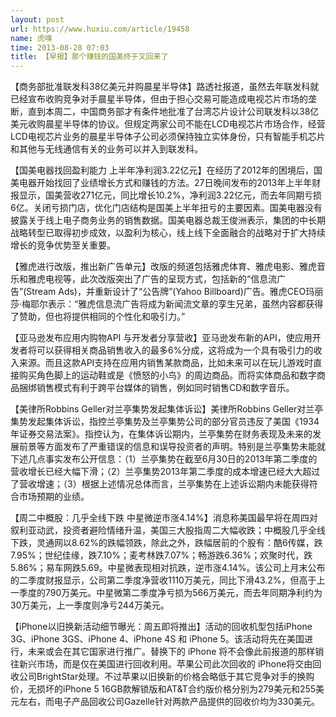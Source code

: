 ```yaml
---
layout: post
url: https://www.huxiu.com/article/19458
name: 虎嗅
time: 2013-08-28 07:03
title: 【早报】那个赚钱的国美终于又回来了
---
```

【商务部批准联发科38亿美元并购晨星半导体】路透社报道，虽然去年联发科就已经宣布收购竞争对手晨星半导体，但由于担心交易可能造成电视芯片市场的垄断，直到本周二，中国商务部才有条件地批准了台湾芯片设计公司联发科以38亿美元收购晨星半导体的协议。但规定两家公司不能在LCD电视芯片市场合作，经营LCD电视芯片业务的晨星半导体子公司必须保持独立实体身份，只有智能手机芯片和其他与无线通信有关的业务可以并入到联发科。

【国美电器找回盈利能力 上半年净利润3.22亿元】在经历了2012年的困境后，国美电器开始找回了业绩增长方式和赚钱的方法。27日晚间发布的2013年上半年财报显示，国美营收271亿元，同比增长10.2%，净利润3.22亿元，而去年同期亏损6亿。关闭亏损门店，优化门店结构是国美上半年扭亏的主要因素。国美电器没有披露关于线上电子商务业务的销售数据。国美电器总裁王俊洲表示，集团的中长期战略转型已取得初步成效，以盈利为核心，线上线下全面融合的战略对于扩大持续增长的竞争优势至关重要。

【雅虎进行改版，推出新广告单元】改版的频道包括雅虎体育、雅虎电影、雅虎音乐和雅虎电视等，此次改版突出了广告的呈现方式，包括新的“信息流广告”(Stream Ads)，并重新设计了“公告牌”(Yahoo Billboard)广告。雅虎CEO玛丽莎·梅耶尔表示：“雅虎信息流广告将成为新闻流文章的孪生兄弟，虽然内容都获得了赞助，但也将提供相同的个性化和吸引力。”

【亚马逊发布应用内购物API 与开发者分享营收】亚马逊发布新的API，使应用开发者将可以获得相关商品销售收入的最多6%分成，这将成为一个具有吸引力的收入来源。而且这款API支持在应用内销售某款商品，比如未来可以在玩儿游戏时直接购买角色脚上的运动鞋或是《愤怒的小鸟》的周边商品。而将实体商品和数字商品捆绑销售模式有利于跨平台媒体的销售，例如同时销售CD和数字音乐。

【美律所Robbins Geller对兰亭集势发起集体诉讼】美律所Robbins Geller对兰亭集势发起集体诉讼，指控兰亭集势及兰亭集势公司的部分官员违反了美国《1934年证券交易法案》。指控认为，在集体诉讼期内，兰亭集势在财务表现及未来的发展前景等方面发布了严重错误的信息和误导投资者的声明。特别是兰亭集势未能就下述几点事实发布公开信息：（1）兰亭集势在截至6月30日的2013年第二季度的营收增长已经大幅下滑；（2）兰亭集势2013年第二季度的成本增速已经大大超过了营收增速；（3）根据上述情况总体而言，兰亭集势在上述诉讼期内未能获得符合市场预期的业绩。

【周二中概股：几乎全线下跌 中星微逆市涨4.14%】消息称美国最早将在周四对叙利亚动武，投资者避险情绪升温，美国三大股指周二大幅收跌；中概股几乎全线下跌，灵通网以8.62%的跌幅领跌，除此之外，跌幅居前的个股有：酷6传媒，跌7.95%；世纪佳缘，跌7.10%；麦考林跌7.07%；畅游跌6.36%；欢聚时代，跌5.86%；易车网跌5.69。中星微表现相对抗跌，逆市涨4.14%。该公司上月末公布的二季度财报显示，公司第二季度净营收1110万美元，同比下滑43.2%，但高于上一季度的790万美元。中星微第二季度净亏损为566万美元，而去年同期净利约为30万美元，上一季度则净亏244万美元。

【iPhone以旧换新活动细节曝光：周五即将推出】活动的回收机型包括iPhone 3G、iPhone 3GS、iPhone 4、iPhone 4S 和 iPhone 5。该活动将先在美国进行，未来或会在其它国家进行推广。替换下的 iPhone 将不会像此前报道的那样销往新兴市场，而是仅在美国进行回收利用。苹果公司此次回收的 iPhone将交由回收公司BrightStar处理。不过苹果以旧换新的价格会略低于其它竞争对手的换购价，无损坏的iPhone 5 16GB款解锁版和AT&T合约版价格分别为279美元和255美元左右，而电子产品回收公司Gazelle针对两款产品提供的回收价均为330美元。

